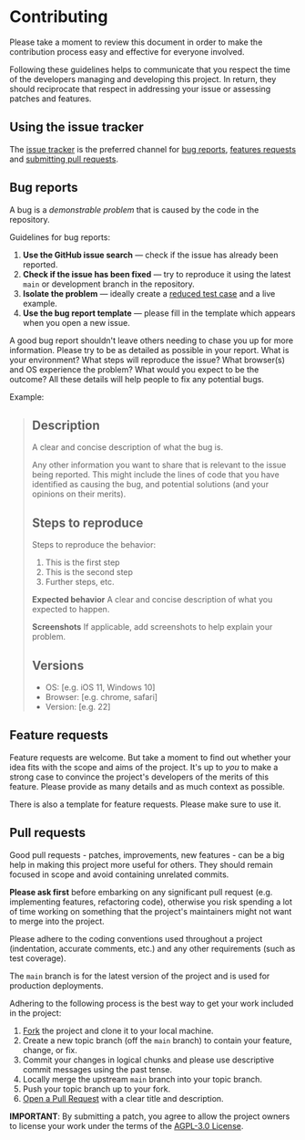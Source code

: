 # Contributing

Please take a moment to review this document in order to make the contribution process easy and effective for everyone involved.

Following these guidelines helps to communicate that you respect the time of the developers managing and developing this project. In return, they should reciprocate that respect in addressing your issue or assessing patches and features.

## Using the issue tracker

The [issue tracker](https://github.com/catalystsoftworks/unreal-community-wiki/issues) is the preferred channel for [bug reports](#bugs-reports), [features requests](#feature-requests) and [submitting pull requests](#pull-requests).

## Bug reports

A bug is a _demonstrable problem_ that is caused by the code in the repository.

Guidelines for bug reports:

1.  **Use the GitHub issue search** &mdash; check if the issue has already been reported.
2.  **Check if the issue has been fixed** &mdash; try to reproduce it using the latest `main` or development branch in the repository.
3.  **Isolate the problem** &mdash; ideally create a [reduced test case](https://css-tricks.com/reduced-test-cases/) and a live example.
4.  **Use the bug report template** &mdash; please fill in the template which appears when you open a new issue.

A good bug report shouldn't leave others needing to chase you up for more information. Please try to be as detailed as possible in your report. What is your environment? What steps will reproduce the issue? What browser(s) and OS experience the problem? What would you expect to be the outcome? All these details will help people to fix any potential bugs.

Example:

> ## Description
> A clear and concise description of what the bug is.
>
> Any other information you want to share that is relevant to the issue being
> reported. This might include the lines of code that you have identified as
> causing the bug, and potential solutions (and your opinions on their
> merits).
>
> ## Steps to reproduce
> Steps to reproduce the behavior:
>
> 1.  This is the first step
> 2.  This is the second step
> 3.  Further steps, etc.
>
> **Expected behavior**
> A clear and concise description of what you expected to happen.
>
> **Screenshots**
> If applicable, add screenshots to help explain your problem.
>
> ## Versions
>
> - OS: [e.g. iOS 11, Windows 10]
> - Browser: [e.g. chrome, safari]
> - Version: [e.g. 22]

## Feature requests

Feature requests are welcome. But take a moment to find out whether your idea fits with the scope and aims of the project. It's up to _you_ to make a strong case to convince the project's developers of the merits of this feature. Please provide as many details and as much context as possible.

There is also a template for feature requests. Please make sure to use it.

## Pull requests

Good pull requests - patches, improvements, new features - can be a big help in making this project more useful for others. They should remain focused in scope and avoid containing unrelated commits.

**Please ask first** before embarking on any significant pull request (e.g. implementing features, refactoring code), otherwise you risk spending a lot of time working on something that the project's maintainers might not want to merge into the project.

Please adhere to the coding conventions used throughout a project (indentation, accurate comments, etc.) and any other requirements (such as test coverage).

The `main` branch is for the latest version of the project and is used for production deployments.

Adhering to the following process is the best way to get your work included in the project:

1. [Fork](https://help.github.com/articles/fork-a-repo/) the project and clone it to your local machine.
2. Create a new topic branch (off the `main` branch) to contain your feature, change, or fix.
3. Commit your changes in logical chunks and please use descriptive commit messages using the past tense.
4. Locally merge the upstream `main` branch into your topic branch.
5. Push your topic branch up to your fork.
6. [Open a Pull Request](https://help.github.com/articles/using-pull-requests/) with a clear title and description.

**IMPORTANT**: By submitting a patch, you agree to allow the project owners to license your work under the terms of the [AGPL-3.0 License](./LICENSE.md).
